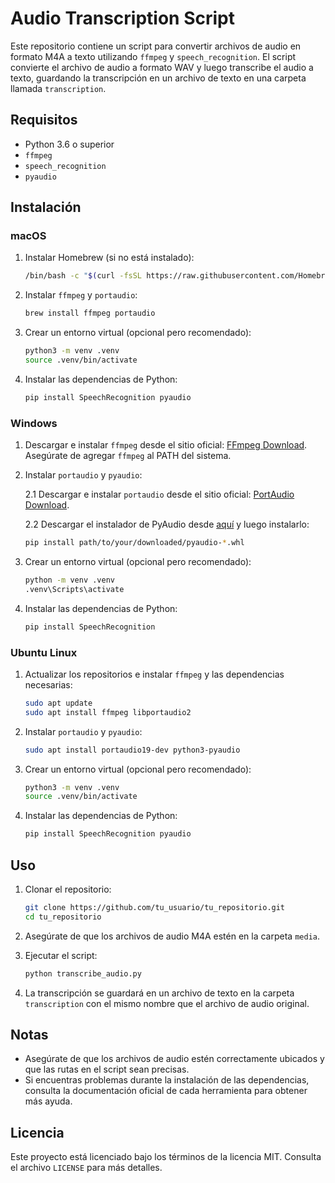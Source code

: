 # Audio Transcription Script

Este repositorio contiene un script para convertir archivos de audio en formato M4A a texto utilizando `ffmpeg` y `speech_recognition`. El script convierte el archivo de audio a formato WAV y luego transcribe el audio a texto, guardando la transcripción en un archivo de texto en una carpeta llamada `transcription`.

## Requisitos

- Python 3.6 o superior
- `ffmpeg`
- `speech_recognition`
- `pyaudio`

## Instalación

### macOS

1. Instalar Homebrew (si no está instalado):

    ```sh
    /bin/bash -c "$(curl -fsSL https://raw.githubusercontent.com/Homebrew/install/HEAD/install.sh)"
    ```

2. Instalar `ffmpeg` y `portaudio`:

    ```sh
    brew install ffmpeg portaudio
    ```

3. Crear un entorno virtual (opcional pero recomendado):

    ```sh
    python3 -m venv .venv
    source .venv/bin/activate
    ```

4. Instalar las dependencias de Python:

    ```sh
    pip install SpeechRecognition pyaudio
    ```

### Windows

1. Descargar e instalar `ffmpeg` desde el sitio oficial: [FFmpeg Download](https://ffmpeg.org/download.html). Asegúrate de agregar `ffmpeg` al PATH del sistema.

2. Instalar `portaudio` y `pyaudio`:

    2.1 Descargar e instalar `portaudio` desde el sitio oficial: [PortAudio Download](http://www.portaudio.com/download.html).

    2.2 Descargar el instalador de PyAudio desde [aquí](https://www.lfd.uci.edu/~gohlke/pythonlibs/#pyaudio) y luego instalarlo:

    ```sh
    pip install path/to/your/downloaded/pyaudio-*.whl
    ```

3. Crear un entorno virtual (opcional pero recomendado):

    ```sh
    python -m venv .venv
    .venv\Scripts\activate
    ```

4. Instalar las dependencias de Python:

    ```sh
    pip install SpeechRecognition
    ```

### Ubuntu Linux

1. Actualizar los repositorios e instalar `ffmpeg` y las dependencias necesarias:

    ```sh
    sudo apt update
    sudo apt install ffmpeg libportaudio2
    ```

2. Instalar `portaudio` y `pyaudio`:

    ```sh
    sudo apt install portaudio19-dev python3-pyaudio
    ```

3. Crear un entorno virtual (opcional pero recomendado):

    ```sh
    python3 -m venv .venv
    source .venv/bin/activate
    ```

4. Instalar las dependencias de Python:

    ```sh
    pip install SpeechRecognition pyaudio
    ```

## Uso

1. Clonar el repositorio:

    ```sh
    git clone https://github.com/tu_usuario/tu_repositorio.git
    cd tu_repositorio
    ```

2. Asegúrate de que los archivos de audio M4A estén en la carpeta `media`.

3. Ejecutar el script:

    ```sh
    python transcribe_audio.py
    ```

4. La transcripción se guardará en un archivo de texto en la carpeta `transcription` con el mismo nombre que el archivo de audio original.

## Notas

- Asegúrate de que los archivos de audio estén correctamente ubicados y que las rutas en el script sean precisas.
- Si encuentras problemas durante la instalación de las dependencias, consulta la documentación oficial de cada herramienta para obtener más ayuda.

## Licencia

Este proyecto está licenciado bajo los términos de la licencia MIT. Consulta el archivo `LICENSE` para más detalles.
